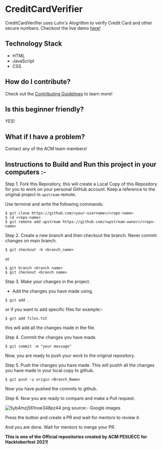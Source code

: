 # CreditCardVerifier
CreditCardVerifier uses Luhn's Alogrithm to verify Credit Card and other secure numbers. Checkout the live demo [here!](https://acmpesuecc.github.io/CreditCardVerifier/)  

## Technology Stack
- HTML
- JavaScript
- CSS

## How do I contribute?
Check out the [Contributing Guidelines](https://github.com/acmpesuecc/CreditCardVerifier/blob/master/CONTRIBUTING.md) to learn more! 

## Is this beginner friendly?
YES!

## What if I have a problem?
Contact any of the ACM team members!
## Instructions to Build and Run this project in your computers :-
Step 1. Fork this Repository, this will create a Local Copy of this Repository for you to work on your personal GitHub account. Keep a reference to the original project in `upstream` remote.

Use terminal and write the following commands:

```
$ git clone https://github.com/<your-username>/<repo-name>
$ cd <repo-name>
$ git remote add upstream https://github.com/<upstream-owner>/<repo-name>
```
Step 2. Create a new branch and then checkout the branch. Never commit changes on main branch.
```
$ git checkout -b <branch_name>

```
   or 

```
$ git branch <branch name>
$ git checkout <branch name>

```
Step 3. Make your changes in the project. 
* Add the changes you have made using.
```
$ git add .

```
or if you want to add specific files for example:-

```
$ git add files.txt

```
this will add all the changes made in the file.

Step 4. Commit the changes you have made.

```
$ git commit -m "your message"

```
Now, you are ready to push your work to the original repository.

Step 5. Push the changes you have made.
This will pushh all the changes you have made in your local copy to github.

```
$ git push -u origin <Branch_Name>

```
Now you have pushed the commits to github.

Step 6. Now you are ready to compare and make a Pull request.

![5yb4mzj561noe348pz44 png](https://user-images.githubusercontent.com/68785131/137466839-2a263829-be99-4b60-953a-57fd51345a83.jpeg)
source:- Google images

Press the button and create a PR and wait for mentors to review it.


And you are done. Wait for mentors to merge your PR.

**This is one of the Official repositories created by ACM PESUECC for Hacktoberfest 2021!**

